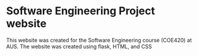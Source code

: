 # Software Engineering Project website
This website was created for the Software Engineering course (COE420) at AUS. The website was created using flask, HTML, and CSS
